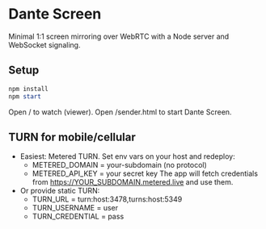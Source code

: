 # Dante Screen

Minimal 1:1 screen mirroring over WebRTC with a Node server and WebSocket signaling.

## Setup

```powershell
npm install
npm start
```

Open / to watch (viewer). Open /sender.html to start Dante Screen.

## TURN for mobile/cellular
- Easiest: Metered TURN. Set env vars on your host and redeploy:
  - METERED_DOMAIN = your-subdomain (no protocol)
  - METERED_API_KEY = your secret key
  The app will fetch credentials from https://YOUR_SUBDOMAIN.metered.live and use them.
- Or provide static TURN:
  - TURN_URL = turn:host:3478,turns:host:5349
  - TURN_USERNAME = user
  - TURN_CREDENTIAL = pass
